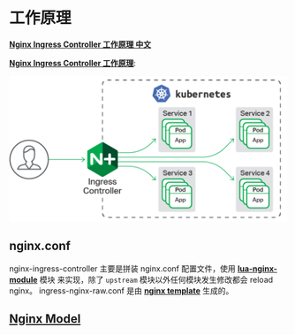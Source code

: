 
# 工作原理
**[Nginx Ingress Controller 工作原理 中文](https://mp.weixin.qq.com/s/mWf3pZMwe8JXjoE3x4gNEw)**

**[Nginx Ingress Controller 工作原理](https://kubernetes.github.io/ingress-nginx/how-it-works/)**:

![how-it-works](./how-it-works.png)



## nginx.conf
nginx-ingress-controller 主要是拼装 nginx.conf 配置文件，使用 **[lua-nginx-module](https://github.com/openresty/lua-nginx-module)** 模块
来实现，除了 `upstream` 模块以外任何模块发生修改都会 reload nginx。
ingress-nginx-raw.conf 是由 **[nginx template](https://github.com/kubernetes/ingress-nginx/blob/master/rootfs/etc/nginx/template/nginx.tmpl)** 生成的。

## **[Nginx Model](https://kubernetes.github.io/ingress-nginx/how-it-works/#building-the-nginx-model)**


